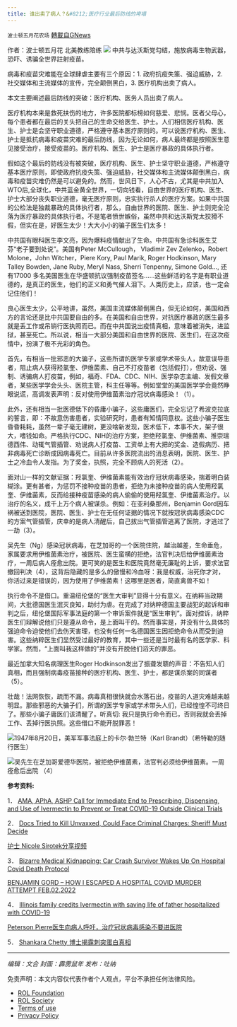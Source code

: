 ```yaml
---
title: 谁出卖了病人？&#8212;医疗行业最后防线的垮塌
---
```

`波士顿五月花农场` [轉載自GNews](https://gnews.org/zh-hans/2048613/)

作者：波士顿五月花 北美教练陪练
![](https://assets.gnews.org/wp-content/uploads/2022/02/20220222-1.jpg)
中共与达沃斯党勾结，施放病毒生物武器，恐吓、诱骗全世界註射疫苗。

病毒和疫苗灾难能在全球肆虐主要有三个原因：1. 政府抗疫失策、强迫威胁，2. 社交媒体和主流媒体的宣传，完全颠倒黑白，3. 医疗机构出卖了病人。

本文主要阐述最后防线的突破：医疗机构、医务人员出卖了病人。

医疗机构本来是救死扶伤的地方，许多医院都标榜如何慈爱、悲悯。医者父母心，每个患者都在最后的关头把自己的生命交给医生、护士。人们相信医疗机构、医生、护士是会坚守职业道德，严格遵守基本医疗原则的。可以说医疗机构、医生、护士是抵抗病毒和疫苗灾难的最后防线，因为无论如何，病人最终都是按照医生意见接受治疗，接受疫苗的。医疗机构、医生、护士是医疗暴政的具体执行者。

假如这个最后的防线没有被突破，医疗机构、医生、护士坚守职业道德，严格遵守基本医疗原则，即使政府抗疫失策、强迫威胁，社交媒体和主流媒体颠倒黑白，病毒和疫苗灾难仍然是可以避免的。然而，世风日下，人心不古，尤其是中共加入WTO后,全球化，中共蓝金黄全世界，一切向钱看，自由世界的医疗机构、医生、护士大部分丧失职业道德，毫无医疗原则，忠实执行杀人的医疗方案。如果中共国的公检法是独裁暴政的具体执行者，那么，自由世界的医院、医生、护士则完全沦落为医疗暴政的具体执行者。不是笔者愤世嫉俗，虽然中共和达沃斯党太狡猾不假，但实在是，好医生太少！大大小小的骗子医生们太多！

中共国有眼科医生李文亮，因为爆料疫情献出了生命。中共国有急诊科医生艾芬“老子要到处说”。美国有Peter McCullough， Vladimir Zev Zelenko，Robert Molone，John Witcher，Piere Kory, Paul Marik, Roger Hodkinson, Mary Talley Bowden, Jane Ruby, Meryl Nass, Sherri Tenpenny, Simone Gold…, 还有17000 多名美国医生在华盛顿抗议强制疫苗签名……这些鲜活的名字是有职业道德的，是真正的医生，他们的正义和勇气催人泪下。人类历史上，应该，也一定会记住他们！

良心医生太少，公平地讲，虽然，美国主流媒体颠倒黑白，但无论如何，美国和西方的言论还是比中共国要自由的多。在美国和自由世界，对抗医疗暴政的医生最多就是丢工作或吊销行医执照而已。而在中共国说出疫情真相，意味着被消失，进监狱，甚至死亡。所以说，相当一大部分美国和自由世界的医院、医生们，在这次疫情中，扮演了极不光彩的角色。

首先，有相当一批邪恶的大骗子，这些所谓的医学专家或学术带头人，故意误导患者，阻止病人获得羟氯奎、伊维菌素、自己不打疫苗者（包括假打），但劝说、强制、诱骗病人打疫苗，例如，福奇、FDA、CDC、NIH、医学杂志主编、发假文章者，某些医学学会头头、医院主管，科主任等等。例如堂堂的美国医学学会竟然睁眼说谎，高调发表声明：反对使用伊维菌素治疗冠状病毒感染！（1）。

此外，还有相当一批医德低下的昏庸小骗子，这些庸医们，完全忘记了希波克拉底的誓言，即：不故意伤害患者，实验研究时，患者有知情同意权。这些小骗子医生昏昏耗耗，虽然一辈子毫无建树，更没啥新发现，医术低下，本事不大，架子很大，嗜钱如命。严格执行CDC、NIH的治疗方案，拒绝羟氯奎、伊维菌素、推崇瑞德西伟、动辄气管插管、劝说病人打疫苗、工资单上有大把的奖金、造假病历、把非病毒死亡诊断成因病毒死亡。目前从许多医院流出的消息表明，医院、医生、护士之冷血令人发指。为了奖金，执照，完全不顾病人的死活（2）。

面对山一样的文献证据：羟氯奎、伊维菌素能有效治疗冠状病毒感染，揣着明白装糊涂。更有甚者，为惩罚不接种疫苗的患者，拒绝为未接种疫苗的病人使用羟氯奎、伊维菌素，反而给接种疫苗感染的病人偷偷的使用羟氯奎、伊维菌素治疗。以治疗的名义，成千上万个病人被谋杀。例如：在亚利桑那州，Benjamin Gord因车祸被送到医院，医院、医生、护士在无任何证据的情况下就按冠状病毒感染CDC的方案气管插管，庆幸的是病人清醒后，自己拔出气管插管逃离了医院，才逃过了一劫（3）。

吴先生（Ng）感染冠状病毒，在芝加哥的一个医院住院，越治越差，生命垂危，家属要求用伊维菌素治疗，被医院、医生蛮横的拒绝，法官判决后给伊维菌素治疗，一周后病人痊愈出院。更可笑的是医生和医院竟然毫无廉耻的上诉，要求法官撤回判决（4），这背后隐藏的是多么的傲慢和冷血呀：我是权威，治死你才对，你活过来是错误的，因为使用了伊维菌素！这哪里是医者，简直禽兽不如！

执行命令不是借口。重温纽伦堡的“医生大审判”显得十分有意义。在纳粹当政期间，大批德国医生泯灭良知，助纣为虐。在完成了对纳粹德国主要战犯的起诉和审判之后，纽伦堡国际军事法庭的第一个审诉案件就是“医生审判”。面对控诉，纳粹医生们辩解说他们只是遵从命令，是上面叫干的。然而事实是，并没有什么具体的强迫命令迫使他们去伤天害理，也没有任何一名德国医生因拒绝命令从而受到迫害。这些纳粹医生们显然受过最好的教育，其中一些还是当时最有名的医学家、科学家。然而，“上面叫我这样做的”并没有开脱他们滔天的罪恶。

最近加拿大知名病理医生Roger Hodkinson发出了振聋发聩的声音：不告知人们真相，而且强制病毒疫苗接种的医疗机构、医生、护士，都是谋杀案的同谋者 （5）。

壮哉！法网恢恢，疏而不漏。病毒真相很快就会水落石出，疫苗的人道灾难越来越明显。那些邪恶的大骗子们，所谓的医学专家或学术带头人们，已经惶惶不可终日了。那些小骗子庸医们该清醒了。听真切: 我只是执行命令而已，否则我就会丢掉工作、丢掉行医执照。这些借口不能开脱罪恶！

![](https://assets.gnews.org/wp-content/uploads/2022/02/iopiop.jpg)1947年8月20日，美军军事法庭上的卡尔·勃兰特（Karl Brandt）（希特勒的随行医生）

![](https://assets.gnews.org/wp-content/uploads/2022/02/iiuu.jpg)吴先生在芝加哥爱德华医院，被拒绝伊维菌素，法官判必须给伊维菌素。一周痊愈后出院 （4）



**参考资料:**

1． [AMA, APhA, ASHP Call for Immediate End to Prescribing, Dispensing, and Use of Ivermectin to Prevent or Treat COVID-19 Outside Clinical Trials](https://www.ashp.org/News/2021/09/01/ama-apha-ashp-call-for-end-to-ivermectin-to-prevent-or-treat-covid-19?loginreturnUrl=SSOCheckOnly)

2． [Docs Tried to Kill Unvaxxed, Could Face Criminal Charges: Sheriff Must Decide](https://www.redvoicemedia.com/2022/01/docs-tried-to-kill-unvaxxed-could-face-criminal-charges-sheriff-must-decide/)

[护士 Nicole Sirotek分享视频](https://gettr.com/post/ps5j0xb512)

3． [Bizarre Medical Kidnapping: Car Crash Survivor Wakes Up On Hospital Covid Death Protocol](https://www.redvoicemedia.com/2022/02/bizarre-medical-kidnapping-car-crash-survivor-wakes-up-on-hospital-covid-death-protocol/)

[BENJAMIN GORD – HOW I ESCAPED A HOSPITAL COVID MURDER ATTEMPT FEB.02.2022](https://www.bitchute.com/video/5TxYRnFVcrBF/)

4． [Illinois family credits Ivermectin with saving life of father hospitalized with COVID-19](https://www.fox32chicago.com/news/illinois-family-credits-ivermectin-with-saving-life-of-father-hospitalized-with-covid-19)

[Peterson Pierre医生向病人呼吁，治疗冠状病毒感染不要进医院](https://americasfrontlinedoctors.org/videos/post/frontline-flashtm-ep-1032-hospitals-no-longer-heal-with-dr-peterson-pierre/)

5． [Shankara Chetty 博士揭露刺突蛋白真相](https://gettr.com/post/ph04qm8a14)

* * *

*编辑：文合
封面：霹雳鼠年
发布：吐纳*

 

免责声明：本文内容仅代表作者个人观点，平台不承担任何法律风险。

- [ROL Foundation](https://rolfoundation.org/)
- [ROL Society](https://rolsociety.org/)
- [Terms of use](https://gnews.org/terms-of-use-3/)
- [Privacy Policy](https://gnews.org/privacy-policy/)
